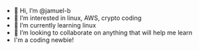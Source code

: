 - 👋 Hi, I’m @jamuel-b
- 👀 I’m interested in linux, AWS, crypto coding
- 🌱 I’m currently learning linux
- 💞️ I’m looking to collaborate on anything that will help me learn
- I'm a coding newbie!

<!---
jamuel-b/jamuel-b is a ✨ special ✨ repository because its `README.md` (this file) appears on your GitHub profile.
You can click the Preview link to take a look at your changes.
--->

